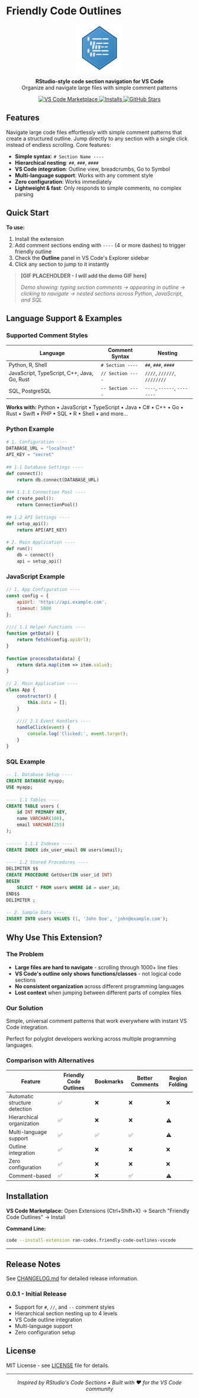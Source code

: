 # Friendly Code Outlines

<p align="center">
  <img src="icon.png" alt="Friendly Code Outlines Logo" width="128" height="128">
</p>

<p align="center">
  <strong>RStudio-style code section navigation for VS Code</strong><br>
  Organize and navigate large files with simple comment patterns
</p>

<p align="center">
  <a href="https://marketplace.visualstudio.com/items?itemName=ran-codes.friendly-code-outlines-vscode">
    <img src="https://img.shields.io/visual-studio-marketplace/v/ran-codes.friendly-code-outlines-vscode?style=flat-square&label=VS%20Code%20Marketplace&logo=visual-studio-code" alt="VS Code Marketplace">
  </a>
  <a href="https://marketplace.visualstudio.com/items?itemName=ran-codes.friendly-code-outlines-vscode">
    <img src="https://img.shields.io/visual-studio-marketplace/i/ran-codes.friendly-code-outlines-vscode?style=flat-square" alt="Installs">
  </a>
  <a href="https://github.com/ran-codes/friendly-code-outlines-vscode">
    <img src="https://img.shields.io/github/stars/ran-codes/friendly-code-outlines-vscode?style=flat-square" alt="GitHub Stars">
  </a>
</p>

## Features

Navigate large code files effortlessly with simple comment patterns that create a structured outline. Jump directly to any section with a single click instead of endless scrolling. Core features:


- **Simple syntax**: `# Section Name ----`
- **Hierarchical nesting**: `##`, `###`, `####`
- **VS Code integration**: Outline view, breadcrumbs, Go to Symbol
- **Multi-language support**: Works with any comment style
- **Zero configuration**: Works immediately  
- **Lightweight & fast**: Only responds to simple comments, no complex parsing

## Quick Start

**To use:**
1. Install the extension
2. Add comment sections ending with `----` (4 or more dashes) to trigger friendly outline
3. Check the **Outline** panel in VS Code's Explorer sidebar
4. Click any section to jump to it instantly


> **[GIF PLACEHOLDER - I will add the demo GIF here]**
> 
> *Demo showing: typing section comments → appearing in outline → clicking to navigate → nested sections across Python, JavaScript, and SQL*


## Language Support & Examples

### Supported Comment Styles

| Language | Comment Syntax | Nesting |
|----------|---------|---------|
| Python, R, Shell | `# Section ----` | `##`, `###`, `####` |
| JavaScript, TypeScript, C++, Java, Go, Rust | `// Section ----` | `////`, `//////`, `////////` |
| SQL, PostgreSQL | `-- Section ----` | `----`, `------`, `--------` |

**Works with:** Python • JavaScript • TypeScript • Java • C# • C++ • Go • Rust • Swift • PHP • SQL • R • Shell • and more...

### Python Example

```python
# 1. Configuration ----
DATABASE_URL = "localhost"
API_KEY = "secret"

## 1.1 Database Settings ----
def connect():
    return db.connect(DATABASE_URL)

### 1.1.1 Connection Pool ----
def create_pool():
    return ConnectionPool()

## 1.2 API Settings ----
def setup_api():
    return API(API_KEY)

# 2. Main Application ----
def run():
    db = connect()
    api = setup_api()
```

### JavaScript Example

```javascript
// 1. App Configuration ----
const config = {
    apiUrl: 'https://api.example.com',
    timeout: 5000
};

//// 1.1 Helper Functions ----
function getData() {
    return fetch(config.apiUrl);
}

function processData(data) {
    return data.map(item => item.value);
}

// 2. Main Application ----
class App {
    constructor() {
        this.data = [];
    }
    
    //// 2.1 Event Handlers ----
    handleClick(event) {
        console.log('Clicked:', event.target);
    }
}
```

### SQL Example

```sql
-- 1. Database Setup ----
CREATE DATABASE myapp;
USE myapp;

---- 1.1 Tables ----
CREATE TABLE users (
    id INT PRIMARY KEY,
    name VARCHAR(100),
    email VARCHAR(255)
);

------ 1.1.1 Indexes ----
CREATE INDEX idx_user_email ON users(email);

---- 1.2 Stored Procedures ----
DELIMITER $$
CREATE PROCEDURE GetUser(IN user_id INT)
BEGIN
    SELECT * FROM users WHERE id = user_id;
END$$
DELIMITER ;

-- 2. Sample Data ----
INSERT INTO users VALUES (1, 'John Doe', 'john@example.com');
```

## Why Use This Extension?

### The Problem
- **Large files are hard to navigate** - scrolling through 1000+ line files
- **VS Code's outline only shows functions/classes** - not logical code sections
- **No consistent organization** across different programming languages
- **Lost context** when jumping between different parts of complex files

### Our Solution
Simple, universal comment patterns that work everywhere with instant VS Code integration.

Perfect for polyglot developers working across multiple programming languages.

### Comparison with Alternatives

| Feature | **Friendly Code Outlines** | Bookmarks | Better Comments | Region Folding |
|---------|----------------------------|-----------|-----------------|----------------|
| Automatic structure detection | ✅ | ❌ | ❌ | ❌ |
| Hierarchical organization | ✅ | ❌ | ❌ | ⚠️ |
| Multi-language support | ✅ | ✅ | ✅ | ⚠️ |
| Outline integration | ✅ | ❌ | ❌ | ❌ |
| Zero configuration | ✅ | ❌ | ❌ | ❌ |
| Comment-based | ✅ | ❌ | ✅ | ⚠️ |

## Installation

**VS Code Marketplace:** Open Extensions (Ctrl+Shift+X) → Search "Friendly Code Outlines" → Install

**Command Line:**
```bash
code --install-extension ran-codes.friendly-code-outlines-vscode
```

---

## Release Notes

See [CHANGELOG.md](CHANGELOG.md) for detailed release information.

### 0.0.1 - Initial Release
- Support for `#`, `//`, and `--` comment styles
- Hierarchical section nesting up to 4 levels
- VS Code outline integration
- Multi-language support
- Zero configuration setup

## License

MIT License - see [LICENSE](LICENSE) file for details.

---

<p align="center">
  <em>Inspired by RStudio's Code Sections • Built with ❤️ for the VS Code community</em>
</p>

